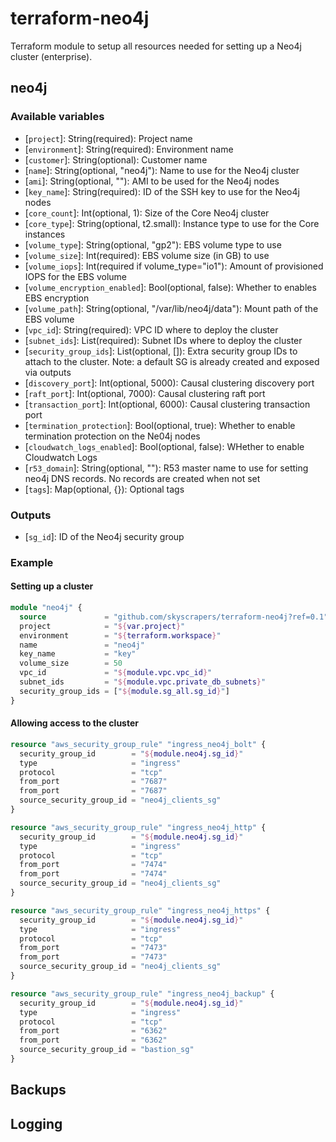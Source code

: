 # terraform-neo4j

Terraform module to setup all resources needed for setting up a Neo4j cluster (enterprise).

## neo4j

### Available variables

* [`project`]: String(required): Project name
* [`environment`]: String(required): Environment name
* [`customer`]: String(optional): Customer name
* [`name`]: String(optional, \"neo4j\"): Name to use for the Neo4j cluster
* [`ami`]: String(optional, \"\"): AMI to be used for the Neo4j nodes
* [`key_name`]: String(required): ID of the SSH key to use for the Neo4j nodes
* [`core_count`]: Int(optional, 1): Size of the Core Neo4j cluster
* [`core_type`]: String(optional, t2.small): Instance type to use for the Core instances
* [`volume_type`]: String(optional, \"gp2\"): EBS volume type to use
* [`volume_size`]: Int(required): EBS volume size (in GB) to use
* [`volume_iops`]: Int(required if volume_type=\"io1\"): Amount of provisioned IOPS for the EBS volume
* [`volume_encryption_enabled`]: Bool(optional, false): Whether to enables EBS encryption
* [`volume_path`]: String(optional, \"/var/lib/neo4j/data\"): Mount path of the EBS volume
* [`vpc_id`]: String(required): VPC ID where to deploy the cluster
* [`subnet_ids`]: List(required): Subnet IDs where to deploy the cluster
* [`security_group_ids`]: List(optional, []): Extra security group IDs to attach to the cluster. Note: a default SG is already created and exposed via outputs
* [`discovery_port`]: Int(optional, 5000): Causal clustering discovery port
* [`raft_port`]: Int(optional, 7000): Causal clustering raft port
* [`transaction_port`]: Int(optional, 6000): Causal clustering transaction port
* [`termination_protection`]: Bool(optional, true): Whether to enable termination protection on the Ne04j nodes
* [`cloudwatch_logs_enabled`]: Bool(optional, false): WHether to enable Cloudwatch Logs
* [`r53_domain`]: String(optional, \"\"): R53 master name to use for setting neo4j DNS records. No records are created when not set
* [`tags`]: Map(optional, {}): Optional tags

### Outputs

* [`sg_id`]: ID of the Neo4j security group

### Example

#### Setting up a cluster

```terraform
module "neo4j" {
  source             = "github.com/skyscrapers/terraform-neo4j?ref=0.1"
  project            = "${var.project}"
  environment        = "${terraform.workspace}"
  name               = "neo4j"
  key_name           = "key"
  volume_size        = 50
  vpc_id             = "${module.vpc.vpc_id}"
  subnet_ids         = "${module.vpc.private_db_subnets}"
  security_group_ids = ["${module.sg_all.sg_id}"]
}
```

#### Allowing access to the cluster

```terraform
resource "aws_security_group_rule" "ingress_neo4j_bolt" {
  security_group_id        = "${module.neo4j.sg_id}"
  type                     = "ingress"
  protocol                 = "tcp"
  from_port                = "7687"
  from_port                = "7687"
  source_security_group_id = "neo4j_clients_sg"
}

resource "aws_security_group_rule" "ingress_neo4j_http" {
  security_group_id        = "${module.neo4j.sg_id}"
  type                     = "ingress"
  protocol                 = "tcp"
  from_port                = "7474"
  from_port                = "7474"
  source_security_group_id = "neo4j_clients_sg"
}

resource "aws_security_group_rule" "ingress_neo4j_https" {
  security_group_id        = "${module.neo4j.sg_id}"
  type                     = "ingress"
  protocol                 = "tcp"
  from_port                = "7473"
  from_port                = "7473"
  source_security_group_id = "neo4j_clients_sg"
}

resource "aws_security_group_rule" "ingress_neo4j_backup" {
  security_group_id        = "${module.neo4j.sg_id}"
  type                     = "ingress"
  protocol                 = "tcp"
  from_port                = "6362"
  from_port                = "6362"
  source_security_group_id = "bastion_sg"
}
```

## Backups

<!-- TODO -->

## Logging

<!-- TODO -->
